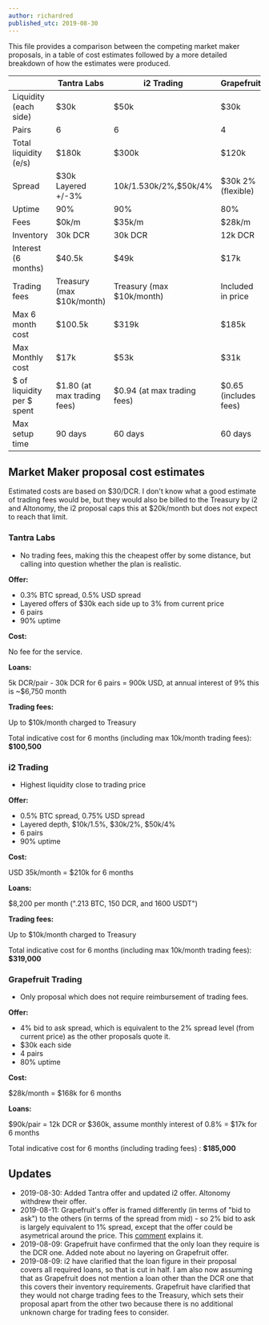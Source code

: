 ```yaml
---
author: richardred
published_utc: 2019-08-30
---
```


This file provides a comparison between the competing market maker proposals, in a table of cost estimates followed by a more detailed breakdown of how the estimates were produced.

|                            | Tantra Labs                 | i2 Trading                  | Grapefruit            |
| -------------------------- | --------------------------- | --------------------------- | --------------------- |
| Liquidity (each side)      | $30k                        | $50k                        | $30k                  |
| Pairs                      | 6                           | 6                           | 4                     |
| Total liquidity (e/s)      | $180k                       | $300k                       | $120k                 |
| Spread                     | $30k Layered +/-3%          | $10k/1.5%,$30k/2%,$50k/4%   | $30k 2% (flexible)    |
| Uptime                     | 90%                         | 90%                         | 80%                   |
| Fees                       | $0k/m                       | $35k/m                      | $28k/m                |
| Inventory                  | 30k DCR                     | 30k DCR                     | 12k DCR               |
| Interest (6 months)        | $40.5k                      | $49k                        | $17k                  |
| Trading fees               | Treasury (max $10k/month)   | Treasury (max $10k/month)   | Included in price     |
| Max 6 month cost           | $100.5k                     | $319k                       | $185k                 |
| Max Monthly cost           | $17k                        | $53k                        | $31k                  |
| $ of liquidity per $ spent | $1.80 (at max trading fees) | $0.94 (at max trading fees) | $0.65 (includes fees) |
| Max setup time			 | 90 days					   | 60 days                     | 60 days               |

## Market Maker proposal cost estimates

Estimated costs are based on $30/DCR. I don't know what a good estimate of trading fees would be, but they would also be billed to the Treasury by i2 and Altonomy, the i2 proposal caps this at $20k/month but does not expect to reach that limit.

### Tantra Labs

- No trading fees, making this the cheapest offer by some distance, but calling into question whether the plan is realistic.

**Offer:**

- 0.3% BTC spread, 0.5% USD spread
- Layered offers of $30k each side up to 3% from current price
- 6 pairs
- 90% uptime

**Cost:**

No fee for the service.

**Loans:**

5k DCR/pair - 30k DCR for 6 pairs = 900k USD, at annual interest of 9% this is ~$6,750 month

**Trading fees:**

Up to $10k/month charged to Treasury

Total indicative cost for 6 months (including max 10k/month trading fees): **$100,500**

### i2 Trading

- Highest liquidity close to trading price

**Offer:**

- 0.5% BTC spread, 0.75% USD spread
- Layered depth, $10k/1.5%, $30k/2%, $50k/4%
- 6 pairs
- 90% uptime

**Cost:**

USD 35k/month = $210k for 6 months

**Loans:**

$8,200 per month (".213 BTC, 150 DCR, and 1600 USDT")

**Trading fees:**

Up to $10k/month charged to Treasury

Total indicative cost for 6 months (including max 10k/month trading fees): **$319,000**

### Grapefruit Trading

- Only proposal which does not require reimbursement of trading fees.

**Offer:**

- 4% bid to ask spread, which is equivalent to the 2% spread level (from current price) as the other proposals quote it.
- $30k each side
- 4 pairs
- 80% uptime

**Cost:**

$28k/month = $168k for 6 months

**Loans:**

$90k/pair = 12k DCR or $360k, assume monthly interest of 0.8% = $17k for 6 months

Total indicative cost for 6 months (including trading fees) : **$185,000**

## Updates

- 2019-08-30: Added Tantra offer and updated i2 offer. Altonomy withdrew their offer.
- 2019-08-11: Grapefruit's offer is framed differently (in terms of "bid to ask") to the others (in terms of the spread from mid) - so 2% bid to ask is largely equivalent to 1% spread, except that the offer could be asymetrical around the price. This [comment](https://proposals.decred.org/proposals/4becbe00bd5ae93312426a8cf5eeef78050f5b8b8430b45f3ea54ca89213f82b/comments/5) explains it.
- 2019-08-09: Grapefruit have confirmed that the only loan they require is the DCR one. Added note about no layering on Grapefruit offer.
- 2019-08-09: i2 have clarified that the loan figure in their proposal covers all required loans, so that is cut in half. I am also now assuming that as Grapefruit does not mention a loan other than the DCR one that this covers their inventory requirements. Grapefruit have clarified that they would not charge trading fees to the Treasury, which sets their proposal apart from the other two because there is no additional unknown charge for trading fees to consider.
